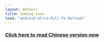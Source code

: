 ```yaml
---
layout: default
title: Coming soon
lead: "android-Ultra-Pull-To-Refresh"
---
```


### [Click here to read Chinese version now](/cn)
